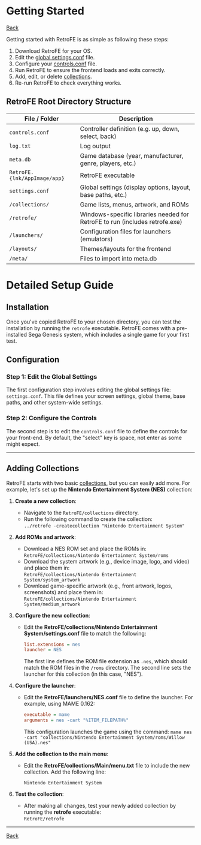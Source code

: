 # Getting Started
[Back](README.md)

Getting started with RetroFE is as simple as following these steps:

1. Download RetroFE for your OS.
2. Edit the [global settings.conf](GLOBAL_SETTINGS.md) file.
3. Configure your [controls.conf](CONTROLS.md) file.
4. Run RetroFE to ensure the frontend loads and exits correctly.
5. Add, edit, or delete [collections](COLLECTIONS.md).
6. Re-run RetroFE to check everything works.

## RetroFE Root Directory Structure

| File / Folder | Description |
|---------------|-------------|
| `controls.conf` | Controller definition (e.g. up, down, select, back) |
| `log.txt` | Log output |
| `meta.db` | Game database (year, manufacturer, genre, players, etc.) |
| `RetroFE.{lnk/AppImage/app}` | RetroFE executable |
| `settings.conf` | Global settings (display options, layout, base paths, etc.) |
| `/collections/` | Game lists, menus, artwork, and ROMs |
| `/retrofe/` | Windows-specific libraries needed for RetroFE to run (includes retrofe.exe) |
| `/launchers/` | Configuration files for launchers (emulators) |
| `/layouts/` | Themes/layouts for the frontend |
| `/meta/` | Files to import into meta.db |


# Detailed Setup Guide
## Installation
Once you've copied RetroFE to your chosen directory, you can test the installation by running the `retrofe` executable. RetroFE comes with a pre-installed Sega Genesis system, which includes a single game for your first test.

## Configuration
### Step 1: Edit the Global Settings
The first configuration step involves editing the global settings file:  
`settings.conf`.
This file defines your screen settings, global theme, base paths, and other system-wide settings.

### Step 2: Configure the Controls
The second step is to edit the `controls.conf` file to define the controls for your front-end. By default, the "select" key is space, not enter as some might expect.

---

## Adding Collections
RetroFE starts with two basic [collections](COLLECTIONS.md), but you can easily add more. For example, let's set up the **Nintendo Entertainment System (NES)** collection:

1. **Create a new collection**:
   - Navigate to the `RetroFE/collections` directory.
   - Run the following command to create the collection:  
     `../retrofe -createcollection "Nintendo Entertainment System"`

2. **Add ROMs and artwork**:
   - Download a NES ROM set and place the ROMs in:  
     `RetroFE/collections/Nintendo Entertainment System/roms`
   - Download the system artwork (e.g., device image, logo, and video) and place them in:  
     `RetroFE/collections/Nintendo Entertainment System/system_artwork`
   - Download game-specific artwork (e.g., front artwork, logos, screenshots) and place them in:  
     `RetroFE/collections/Nintendo Entertainment System/medium_artwork`

3. **Configure the new collection**:
   - Edit the **RetroFE/collections/Nintendo Entertainment System/settings.conf** file to match the following:

     ```ini
     list.extensions = nes
     launcher = NES
     ```

     The first line defines the ROM file extension as `.nes`, which should match the ROM files in the `/roms` directory. The second line sets the launcher for this collection (in this case, "NES").

4. **Configure the launcher**:
   - Edit the **RetroFE/launchers/NES.conf** file to define the launcher. For example, using MAME 0.162:

     ```ini
     executable = mame
     arguments = nes -cart "%ITEM_FILEPATH%"
     ```

     This configuration launches the game using the command:
     `mame nes -cart "collections/Nintendo Entertainment System/roms/Willow (USA).nes"`

5. **Add the collection to the main menu**:
   - Edit the **RetroFE/collections/Main/menu.txt** file to include the new collection. Add the following line:

     ```plaintext
     Nintendo Entertainment System
     ```

6. **Test the collection**:
   - After making all changes, test your newly added collection by running the **retrofe** executable:  
     `RetroFE/retrofe`

---

[Back](README.md)
